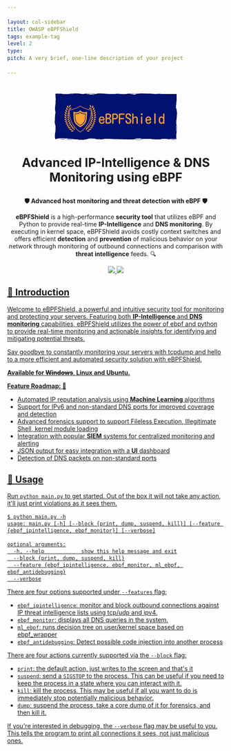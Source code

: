 ```yaml
---

layout: col-sidebar
title: OWASP eBPFShield
tags: example-tag
level: 2
type: 
pitch: A very brief, one-line description of your project

---
```


<h1 align="center">
  <img alt="cgapp logo" src="https://github.com/sagarbhure/certificates/blob/main/ebpf%20-%20Copy.PNG" width="284px"/><br/>
  <p>Advanced IP-Intelligence & DNS Monitoring using eBPF</p>
</h1>
<p align="center"><b>🛡️ Advanced host monitoring and threat detection with eBPF 🛡️</b></p>

<p align="center"><b>eBPFShield</b> is a high-performance <b>security tool</b> that utilizes eBPF and Python to provide real-time <b>IP-Intelligence</b> and <b>DNS monitoring</b>. By executing in kernel space, eBPFShield avoids costly context switches and offers efficient <b>detection</b> and <b>prevention</b> of malicious behavior on your network through monitoring of outbound connections and comparison with <b>threat intelligence</b> feeds. 🔍 </p>
<div align='center'>
<a href='https://github.com/sagarbhure/eBPFShield/releases'>
  
<img src='https://img.shields.io/github/v/release/chroline/well_app?color=%23FDD835&label=version&style=for-the-badge'>
  
</a>
  
<a href='https://github.com/sagarbhure/eBPFShield/blob/main/LICENSE'>
  
<img src='https://img.shields.io/github/license/chroline/well_app?style=for-the-badge'>

</div>

## 📝 Introduction

Welcome to eBPFShield, a powerful and intuitive security tool for monitoring and protecting your servers. Featuring both <b>IP-Intelligence</b> and <b>DNS monitoring</b> capabilities, eBPFShield utilizes the power of ebpf and python to provide real-time monitoring and actionable insights for identifying and mitigating potential threats.

Say goodbye to constantly monitoring your servers with tcpdump and hello to a more efficient and automated security solution with eBPFShield.

**Available for ~~Windows~~, Linux and Ubuntu.**

**Feature Roadmap: 📅**

- Automated IP reputation analysis using **Machine Learning** algorithms
- Support for IPv6 and non-standard DNS ports for improved coverage and detection
- Advanced forensics support to support Fileless Execution, Illegitimate Shell, kernel module loading
- Integration with popular **SIEM** systems for centralized monitoring and alerting
- JSON output for easy integration with a **UI** dashboard
- Detection of DNS packets on non-standard ports

 ## 🚀 Usage
 Run `python main.py` to get started. Out of the box it will not take any action, it'll just print violations as it sees them.

```
$ python main.py -h
usage: main.py [-h] [--block {print, dump, suspend, kill}] [--feature {ebpf_ipintelligence, ebpf_monitor}] [--verbose]

optional arguments:
  -h, --help            show this help message and exit
  --block {print, dump, suspend, kill}
  --feature {ebpf_ipintelligence, ebpf_monitor, ml_ebpf, ebpf_antidebugging}
  --verbose

```

There are four options supported under `--features` flag:
  - `ebpf_ipintelligence`: monitor and block outbound connections against IP threat intelligence lists using tcp/udp and ipv4.
  - `ebpf_monitor`: displays all DNS queries in the system. 
  - `ml_ebpf`: runs decision tree on user/kernel space based on ebpf_wrapper
  - `ebpf_antidebugging`: Detect possible code injection into another process
  
There are four actions currently supported via the `--block` flag:
- `print`: the default action, just writes to the screen and that's it
- `suspend`: send a `SIGSTOP` to the process. This can be useful if you need to keep the process in a state where you can interact with it.
- `kill`: kill the process. This may be useful if all you want to do is immediately stop potentially malicious behavior.
- `dump`: suspend the process, take a core dump of it for forensics, and then kill it.

If you're interested in debugging, the `--verbose` flag may be useful to you. This tells the program to print all connections it sees, not just malicious ones.
</div>
